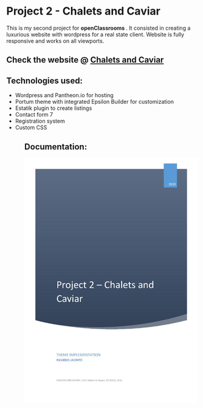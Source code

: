 <h1> Project 2 - Chalets and Caviar </h1>
<p> This is my second project for <strong> openClassrooms </strong>. It consisted in creating a luxurious website with wordpress for a real state client. Website is fully responsive and works on all viewports. </p>

<h2> Check the website @ <a href="http://dev-chaletscaviarrealstate.pantheonsite.io"> Chalets and Caviar </a> </h2>

<h2> Technologies used: </h2>
<ul>
  <li> Wordpress and Pantheon.io for hosting </li>
  <li> Portum theme with integrated Epsilon Builder for customization </li>
  <li> Estatik plugin to create listings </li>
  <li> Contact form 7 </li>
  <li> Registration system </li>
  <li> Custom CSS </li>
<ul>
  
  <h2> Documentation: </h2>
  
  <img src="documentation/Chalets and Caviar - Theme implementation-page-001.jpg"> 
  
 
